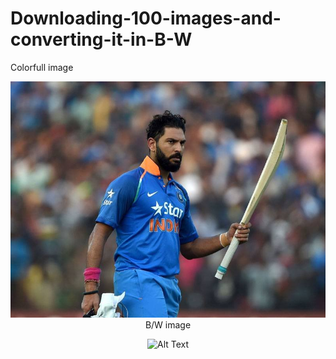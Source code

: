 # Downloading-100-images-and-converting-it-in-B-W

Colorfull image
<p width="50" align="center">
  <img src="cricketer.png" alt="Alt Text"
       </p>
  B/W image
  <p width="50" align="center">
  <img src="b:w_cricketer.png" alt="Alt Text"
       </p>
  
